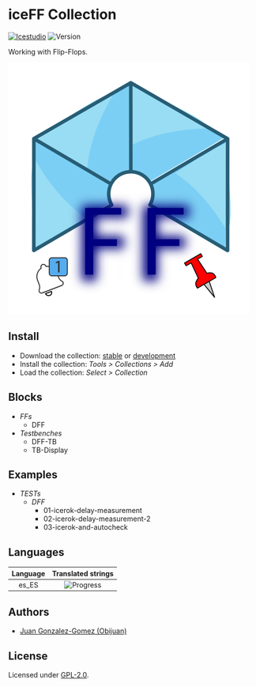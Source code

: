 # iceFF Collection

[![Icestudio](https://img.shields.io/badge/collection-icestudio-blue.svg)](https://github.com/FPGAwars/icestudio)
![Version](https://img.shields.io/badge/version-v0.1.0-orange.svg)

Working with Flip-Flops.

![](wiki/iceFF-logo.png)

## Install

* Download the collection: [stable](https://github.com/FPGAwars/iceFF/archive/v0.1.0.zip) or [development](https://github.com/FPGAwars/iceFF/archive/master.zip)
* Install the collection: *Tools > Collections > Add*
* Load the collection: *Select > Collection*

## Blocks
* *FFs*
  * DFF
* *Testbenches*
  * DFF-TB
  * TB-Display

## Examples
* *TESTs*
  * *DFF*
    * 01-icerok-delay-measurement
    * 02-icerok-delay-measurement-2
    * 03-icerok-and-autocheck

## Languages
| Language | Translated strings |
|:--------:|:------------------:|
| es_ES | ![Progress](http://progressed.io/bar/20) |

## Authors
* [Juan Gonzalez-Gomez (Obijuan)](https://github.com/Obijuan)


## License

Licensed under [GPL-2.0](https://opensource.org/licenses/GPL-2.0).
